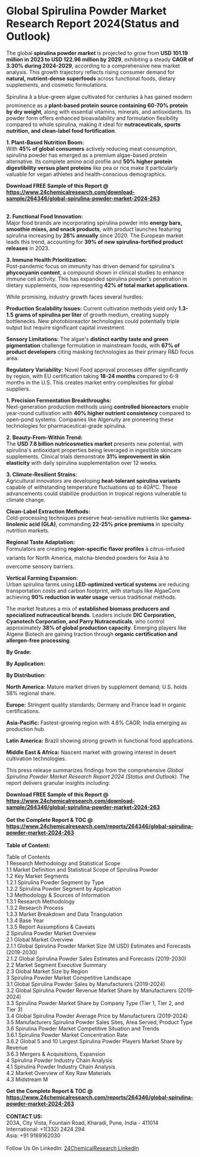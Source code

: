 <h1>Global Spirulina Powder Market Research Report 2024(Status and Outlook)</h1><p>The global <strong>spirulina powder market</strong> is projected to grow from <strong>USD 101.19 million in 2023 to USD 122.96 million by 2029</strong>, exhibiting a steady <strong>CAGR of 3.30% during 2024-2029</strong>, according to a comprehensive new market analysis. This growth trajectory reflects rising consumer demand for <strong>natural, nutrient-dense superfoods</strong> across functional foods, dietary supplements, and cosmetic formulations.</p><p>Spirulina â a blue-green algae cultivated for centuries â has gained modern prominence as a <strong>plant-based protein source containing 60-70% protein by dry weight</strong>, along with essential vitamins, minerals, and antioxidants. Its powder form offers enhanced bioavailability and formulation flexibility compared to whole spirulina, making it ideal for <strong>nutraceuticals, sports nutrition, and clean-label food fortification</strong>.</p><p><strong>1. Plant-Based Nutrition Boom:</strong><br>
With <strong>45% of global consumers</strong> actively reducing meat consumption, spirulina powder has emerged as a premium algae-based protein alternative. Its complete amino acid profile and <strong>50% higher protein digestibility versus plant proteins</strong> like pea or rice make it particularly valuable for vegan athletes and health-conscious demographics.</p><div><b>Download FREE Sample of this Report @ 
            <a href="https://www.24chemicalresearch.com/download-sample/264346/global-spirulina-powder-market-2024-263">
            https://www.24chemicalresearch.com/download-sample/264346/global-spirulina-powder-market-2024-263</a></b></div><br><p><strong>2. Functional Food Innovation:</strong><br>
Major food brands are incorporating spirulina powder into <strong>energy bars, smoothie mixes, and snack products</strong>, with product launches featuring spirulina increasing by <strong>28% annually</strong> since 2020. The European market leads this trend, accounting for <strong>39% of new spirulina-fortified product releases</strong> in 2023.</p><p><strong>3. Immune Health Prioritization:</strong><br>
Post-pandemic focus on immunity has driven demand for spirulina's <strong>phycocyanin content</strong>, a compound shown in clinical studies to enhance immune cell activity. This has expanded spirulina powder's penetration in dietary supplements, now representing <strong>42% of total market applications</strong>.</p><p>While promising, industry growth faces several hurdles:</p><p><strong>Production Scalability Issues:</strong> Current cultivation methods yield only <strong>1.3-1.5 grams of spirulina per liter</strong> of growth medium, creating supply bottlenecks. New photobioreactor technologies could potentially triple output but require significant capital investment.</p><p><strong>Sensory Limitations:</strong> The algae's <strong>distinct earthy taste and green pigmentation</strong> challenge formulation in mainstream foods, with <strong>67% of product developers</strong> citing masking technologies as their primary R&amp;D focus area.</p><p><strong>Regulatory Variability:</strong> Novel Food approval processes differ significantly by region, with EU certification taking <strong>18-24 months</strong> compared to 6-9 months in the U.S. This creates market entry complexities for global suppliers.</p><p><strong>1. Precision Fermentation Breakthroughs:</strong><br>
Next-generation production methods using <strong>controlled bioreactors</strong> enable year-round cultivation with <strong>40% higher nutrient consistency</strong> compared to open-pond systems. Companies like Algenuity are pioneering these technologies for pharmaceutical-grade spirulina.</p><p><strong>2. Beauty-From-Within Trend:</strong><br>
The <strong>USD 7.8 billion nutricosmetics market</strong> presents new potential, with spirulina's antioxidant properties being leveraged in ingestible skincare supplements. Clinical trials demonstrate <strong>31% improvement in skin elasticity</strong> with daily spirulina supplementation over 12 weeks.</p><p><strong>3. Climate-Resilient Strains:</strong><br>
Agricultural innovators are developing <strong>heat-tolerant spirulina variants</strong> capable of withstanding temperature fluctuations up to 40Â°C. These advancements could stabilize production in tropical regions vulnerable to climate change.</p><p><strong>Clean-Label Extraction Methods:</strong><br>
	Cold-processing techniques preserve heat-sensitive nutrients like <strong>gamma-linolenic acid (GLA)</strong>, commanding <strong>22-25% price premiums</strong> in specialty nutrition markets.</p><p><strong>Regional Taste Adaptation:</strong><br>
	Formulators are creating <strong>region-specific flavor profiles</strong> â citrus-infused variants for North America, matcha-blended powders for Asia â to overcome sensory barriers.</p><p><strong>Vertical Farming Expansion:</strong><br>
	Urban spirulina farms using <strong>LED-optimized vertical systems</strong> are reducing transportation costs and carbon footprint, with startups like AlgaeCore achieving <strong>90% reduction in water usage</strong> versus traditional methods.</p><p>The market features a mix of <strong>established biomass producers and specialized nutraceutical brands</strong>. Leaders include <strong>DIC Corporation, Cyanotech Corporation, and Parry Nutraceuticals</strong>, who control approximately <strong>38% of global production capacity</strong>. Emerging players like Algene Biotech are gaining traction through <strong>organic certification and allergen-free processing</strong>.</p><p><strong>By Grade:</strong></p><p><strong>By Application:</strong></p><p><strong>By Distribution:</strong></p><p><strong>North America:</strong> Mature market driven by supplement demand; U.S. holds 58% regional share.</p><p><strong>Europe:</strong> Stringent quality standards; Germany and France lead in organic certifications.</p><p><strong>Asia-Pacific:</strong> Fastest-growing region with 4.8% CAGR; India emerging as production hub.</p><p><strong>Latin America:</strong> Brazil showing strong growth in functional food applications.</p><p><strong>Middle East &amp; Africa:</strong> Nascent market with growing interest in desert cultivation technologies.</p><p>This press release summarizes findings from the comprehensive <em>Global Spirulina Powder Market Research Report 2024 (Status and Outlook)</em>. The report delivers granular insights including:</p><div><b>Download FREE Sample of this Report @ 
            <a href="https://www.24chemicalresearch.com/download-sample/264346/global-spirulina-powder-market-2024-263">
            https://www.24chemicalresearch.com/download-sample/264346/global-spirulina-powder-market-2024-263</a></b></div><br><div><b>Get the Complete Report & TOC @ 
            <a href="https://www.24chemicalresearch.com/reports/264346/global-spirulina-powder-market-2024-263">
            https://www.24chemicalresearch.com/reports/264346/global-spirulina-powder-market-2024-263</a></b></div><br>
            <b>Table of Content:</b><p>Table of Contents<br />
1 Research Methodology and Statistical Scope<br />
1.1 Market Definition and Statistical Scope of Spirulina Powder<br />
1.2 Key Market Segments<br />
1.2.1 Spirulina Powder Segment by Type<br />
1.2.2 Spirulina Powder Segment by Application<br />
1.3 Methodology & Sources of Information<br />
1.3.1 Research Methodology<br />
1.3.2 Research Process<br />
1.3.3 Market Breakdown and Data Triangulation<br />
1.3.4 Base Year<br />
1.3.5 Report Assumptions & Caveats<br />
2 Spirulina Powder Market Overview<br />
2.1 Global Market Overview<br />
2.1.1 Global Spirulina Powder Market Size (M USD) Estimates and Forecasts (2019-2030)<br />
2.1.2 Global Spirulina Powder Sales Estimates and Forecasts (2019-2030)<br />
2.2 Market Segment Executive Summary<br />
2.3 Global Market Size by Region<br />
3 Spirulina Powder Market Competitive Landscape<br />
3.1 Global Spirulina Powder Sales by Manufacturers (2019-2024)<br />
3.2 Global Spirulina Powder Revenue Market Share by Manufacturers (2019-2024)<br />
3.3 Spirulina Powder Market Share by Company Type (Tier 1, Tier 2, and Tier 3)<br />
3.4 Global Spirulina Powder Average Price by Manufacturers (2019-2024)<br />
3.5 Manufacturers Spirulina Powder Sales Sites, Area Served, Product Type<br />
3.6 Spirulina Powder Market Competitive Situation and Trends<br />
3.6.1 Spirulina Powder Market Concentration Rate<br />
3.6.2 Global 5 and 10 Largest Spirulina Powder Players Market Share by Revenue<br />
3.6.3 Mergers & Acquisitions, Expansion<br />
4 Spirulina Powder Industry Chain Analysis<br />
4.1 Spirulina Powder Industry Chain Analysis<br />
4.2 Market Overview of Key Raw Materials<br />
4.3 Midstream M</p><div><b>Get the Complete Report & TOC @ 
            <a href="https://www.24chemicalresearch.com/reports/264346/global-spirulina-powder-market-2024-263">
            https://www.24chemicalresearch.com/reports/264346/global-spirulina-powder-market-2024-263</a></b></div><br><b>CONTACT US:</b><br>
            203A, City Vista, Fountain Road, Kharadi, Pune, India - 411014<br>
            International: +1(332) 2424 294<br>
            Asia: +91 9169162030 <br><br>
            Follow Us On LinkedIn: <a href="https://www.linkedin.com/company/24chemicalresearch/">24ChemicalResearch LinkedIn</a>